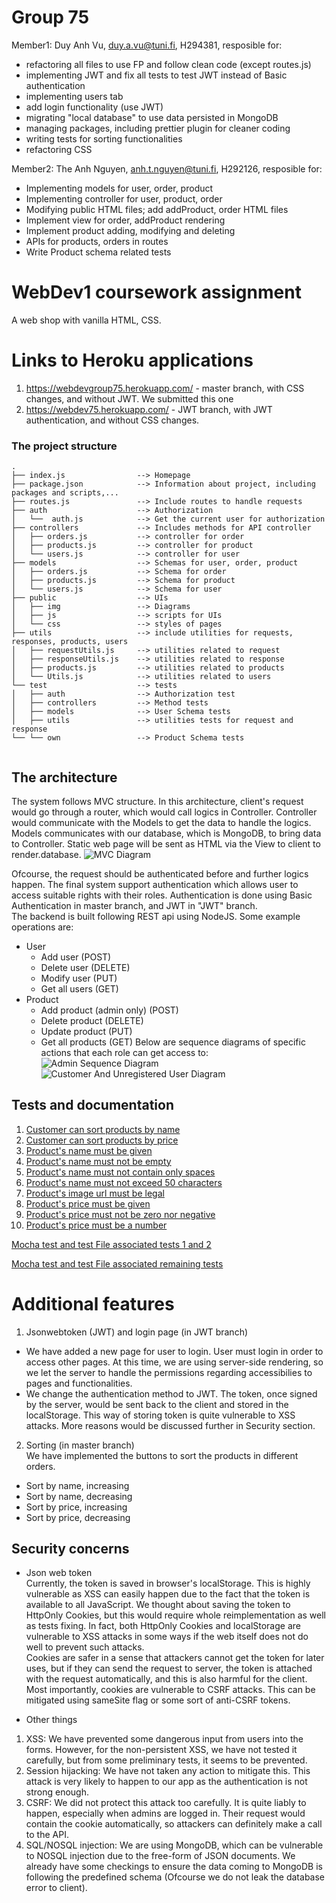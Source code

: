 # Group 75

Member1:  Duy Anh Vu, duy.a.vu@tuni.fi, H294381, 
resposible for:
- refactoring all files to use FP and follow clean code (except routes.js)
- implementing JWT and fix all tests to test JWT instead of Basic authentication
- implementing users tab
- add login functionality (use JWT)
- migrating "local database" to use data persisted in MongoDB
- managing packages, including prettier plugin for cleaner coding
- writing tests for sorting functionalities
- refactoring CSS

Member2:  The Anh Nguyen, anh.t.nguyen@tuni.fi, H292126, 
resposible for: 
- Implementing models for user, order, product
- Implementing controller for user, product, order 
- Modifying public HTML files; add addProduct, order HTML files
- Implement view for order, addProduct rendering
- Implement product adding, modifying and deleting
- APIs for products, orders in routes
- Write Product schema related tests


# WebDev1 coursework assignment

A web shop with vanilla HTML, CSS.

# Links to Heroku applications

1. https://webdevgroup75.herokuapp.com/ - master branch, with CSS changes, and without JWT. We submitted this one
2. https://webdev75.herokuapp.com/ - JWT branch, with JWT authentication, and without CSS changes.


### The project structure

```
.
├── index.js                --> Homepage
├── package.json            --> Information about project, including packages and scripts,...
├── routes.js               --> Include routes to handle requests
├── auth                    --> Authorization
│   └──  auth.js            --> Get the current user for authorization
├── controllers             --> Includes methods for API controller
│   ├── orders.js           --> controller for order
│   ├── products.js         --> controller for product
│   └── users.js            --> controller for user
├── models                  --> Schemas for user, order, product
│   ├── orders.js           --> Schema for order
│   ├── products.js         --> Schema for product
│   └── users.js            --> Schema for user
├── public                  --> UIs
│   ├── img                 --> Diagrams
│   ├── js                  --> scripts for UIs
│   └── css                 --> styles of pages
├── utils                   --> include utilities for requests, responses, products, users
│   ├── requestUtils.js     --> utilities related to request
│   ├── responseUtils.js    --> utilities related to response
│   ├── products.js         --> utilities related to products
│   └── Utils.js            --> utilities related to users
└── test                    --> tests
│   ├── auth                --> Authorization test
│   ├── controllers         --> Method tests
│   ├── models              --> User Schema tests
│   ├── utils               --> utilities tests for request and response
└── └── own                 --> Product Schema tests


```

## The architecture 
The system follows MVC structure. In this architecture, client's request would go through a router, which would call logics in Controller. Controller would communicate with the Models to get the data to handle the logics. Models communicates with our database, which is MongoDB, to bring data to Controller. Static web page will be sent as HTML via the View to client to render.database.
    ![MVC Diagram](./public/images/MVC.png "MVC diagram")

Ofcourse, the request should be authenticated before and further logics happen. The final system support authentication which allows user to access suitable rights with their roles. Authentication is done using Basic Authentication in master branch, and JWT in "JWT" branch.  
The backend is built following REST api using NodeJS. Some example operations are:
- User
  - Add user (POST)
  - Delete user (DELETE)
  - Modify user (PUT)
  - Get all users (GET)
- Product
  - Add product (admin only) (POST)
  - Delete product (DELETE)
  - Update product (PUT)
  - Get all products (GET)
Below are sequence diagrams of specific actions that each role can get access to:
    ![Admin Sequence Diagram](./public/images/adminProcess.png "Admin sequence diagram")
    ![Customer And Unregistered User Diagram](./public/images/customerSequence.png "Customer and unregistered user")

## Tests and documentation

1. [Customer can sort products by name][test1]
2. [Customer can sort products by price][test2]
3. [Product's name must be given][test3]
4. [Product's name must not be empty][test4]
5. [Product's name must not contain only spaces][test5]
6. [Product's name must not exceed 50 characters][test6]
7. [Product's image url must be legal][test7]
8. [Product's price must be given][test8]
9. [Product's price must not be zero nor negative][test9]
10. [Product's price must be a number][test10]

[Mocha test and test File associated tests 1 and 2][test11]

[Mocha test and test File associated remaining tests][test12]

[test1]: https://course-gitlab.tuni.fi/webdev1-2020-2021/webdev1-group-75/-/issues/2
[test2]: https://course-gitlab.tuni.fi/webdev1-2020-2021/webdev1-group-75/-/issues/5
[test3]: https://course-gitlab.tuni.fi/webdev1-2020-2021/webdev1-group-75/-/issues/9
[test4]: https://course-gitlab.tuni.fi/webdev1-2020-2021/webdev1-group-75/-/issues/11
[test5]: https://course-gitlab.tuni.fi/webdev1-2020-2021/webdev1-group-75/-/issues/12
[test6]: https://course-gitlab.tuni.fi/webdev1-2020-2021/webdev1-group-75/-/issues/13
[test7]: https://course-gitlab.tuni.fi/webdev1-2020-2021/webdev1-group-75/-/issues/23
[test8]: https://course-gitlab.tuni.fi/webdev1-2020-2021/webdev1-group-75/-/issues/14
[test9]: https://course-gitlab.tuni.fi/webdev1-2020-2021/webdev1-group-75/-/issues/15
[test10]: https://course-gitlab.tuni.fi/webdev1-2020-2021/webdev1-group-75/-/issues/17
[test11]: https://course-gitlab.tuni.fi/webdev1-2020-2021/webdev1-group-75/-/blob/master/test/own/ui.test.js
[test12]: https://course-gitlab.tuni.fi/webdev1-2020-2021/webdev1-group-75/-/blob/master/test/own/utils.test.js

# Additional features
1. Jsonwebtoken (JWT) and login page (in JWT branch)  
- We have added a new page for user to login. User must login in order to access other pages. At this time, we are using server-side rendering, so we let the server to handle the permissions regarding accessibilies to pages and functionalities.
- We change the authentication method to JWT. The token, once signed by the server, would be sent back to the client and stored in the localStorage. This way of storing token is quite vulnerable to XSS attacks. More reasons would be discussed further in Security section.
2. Sorting (in master branch)  
We have implemented the buttons to sort the products in different orders.
- Sort by name, increasing
- Sort by name, decreasing
- Sort by price, increasing
- Sort by price, decreasing

## Security concerns

* Json web token  
Currently, the token is saved in browser's localStorage. This is highly vulnerable as XSS can easily happen due to the fact that the token
is available to all JavaScript. We thought about saving the token to HttpOnly Cookies, but this would require whole reimplementation as well
as tests fixing. In fact, both HttpOnly Cookies and localStorage are vulnerable to XSS attacks in some ways if the web itself does not do
well to prevent such attacks.  
Cookies are safer in a sense that attackers cannot get the token for later uses, but if they can send the request to server, the token is
attached with the request automatically, and this is also harmful for the client. Most importantly, cookies are vulnerable to CSRF attacks.
This can be mitigated using sameSite flag or some sort of anti-CSRF tokens.

* Other things
1. XSS: We have prevented some dangerous input from users into the forms. However, for the non-persistent XSS, we have not tested it carefully,
but from some preliminary tests, it seems to be prevented.
2. Session hijacking: We have not taken any action to mitigate this. This attack is very likely to happen to our app as the authentication
is not strong enough.
3. CSRF: We did not protect this attack too carefully. It is quite liably to happen, especially when admins are logged in. Their request
would contain the cookie automatically, so attackers can definitely make a call to the API.
4. SQL/NOSQL injection: We are using MongoDB, which can be vulnerable to NOSQL injection due to the free-form of JSON documents. We already have
some checkings to ensure the data coming to MongoDB is following the predefined schema (Ofcourse we do not leak the database error to client).

